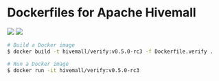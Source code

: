 # Dockerfiles for Apache Hivemall
[![](https://images.microbadger.com/badges/version/hivemall/verify.svg)](https://microbadger.com/images/hivemall/verify "Get your own version badge on microbadger.com") [![](https://images.microbadger.com/badges/image/hivemall/verify.svg)](https://microbadger.com/images/hivemall/verify "Get your own image badge on microbadger.com")

```bash
# Build a Docker image
$ docker build -t hivemall/verify:v0.5.0-rc3 -f Dockerfile.verify .

# Run a Docker image
$ docker run -it hivemall/verify:v0.5.0-rc3
```

